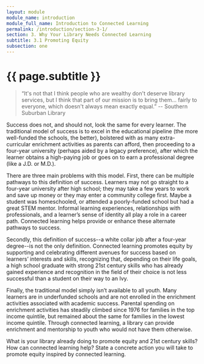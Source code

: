 ```yaml
---
layout: module
module_name: introduction
module_full_name: Introduction to Connected Learning
permalink: /introduction/section-3-1/
section: 3. Why Your Library Needs Connected Learning
subtitle: 3.1 Promoting Equity
subsection: one
---
```


# {{ page.subtitle }}

> “It's not that I think people who are wealthy don't deserve library services, but I think that part of our mission is to bring them... fairly to everyone, which doesn't always mean exactly equal.” -- Southern Suburban Library

Success does not, and should not, look the same for every learner. The traditional model of success is to excel in the educational pipeline (the more well-funded the schools, the better), bolstered with as many extra-curricular enrichment activities as parents can afford, then proceeding to a four-year university (perhaps aided by a legacy preference), after which the learner obtains a high-paying job or goes on to earn a professional degree (like a J.D. or M.D.). 

There are three main problems with this model. First, there can be multiple pathways to this definition of success. Learners may not go straight to a four-year university after high school; they may take a few years to work and save up money or they may enter a community college first. Maybe a student was homeschooled, or attended a poorly-funded school but had a great STEM mentor. Informal learning experiences, relationships with professionals, and a learner’s sense of identity all play a role in a career path. Connected learning helps provide or enhance these alternate pathways to success. 

Secondly, this definition of success--a white collar job after a four-year degree--is not the only definition. Connected learning promotes equity by supporting and celebrating different avenues for success based on learners’ interests and skills, recognizing that, depending on their life goals, a high school graduate with strong 21st century skills who has already gained experience and recognition in the field of their choice is not less successful than a student on their way to an Ivy.

Finally, the traditional model simply isn’t available to all youth. Many learners are in underfunded schools and are not enrolled in the enrichment activities associated with academic success. Parental spending on enrichment activities has steadily climbed since 1976 for families in the top income quintile, but remained about the same for families in the lowest income quintile. Through connected learning, a library can provide enrichment and mentorship to youth who would not have them otherwise. 

<div class="reflection">
	What is your library already doing to promote equity and 21st century skills? How can connected learning help? State a concrete action you will take to promote equity inspired by connected learning. 
</div>
